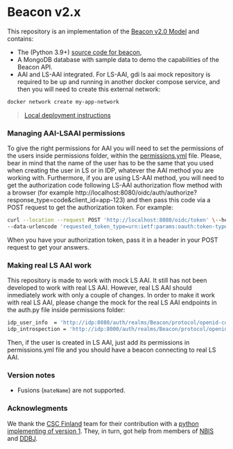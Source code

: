 # Beacon v2.x

<!-- [![Testsuite](https://github.com/EGA-archive/beacon-2.x/workflows/Testsuite/badge.svg)](https://github.com/EGA-archive/beacon-2.x/actions) -->

This repository is an implementation of the [Beacon v2.0 Model](https://github.com/ga4gh-beacon/beacon-v2-Models) and contains:

* The (Python 3.9+) [source code for beacon](beacon),
* A MongoDB database with sample data to demo the capabilities of the Beacon API.
* AAI and LS-AAI integrated. For LS-AAI, gdi ls aai mock repository is required to be up and running in another docker compose service, and then you will need to create this external network:
```bash
docker network create my-app-network
```

> [Local deployment instructions](deploy/README.md)

### Managing AAI-LSAAI permissions

To give the right permissions for AAI you will need to set the permissions of the users inside permissions folder, within the [permissions.yml](permissions/permissions.yml) file. 
Please, bear in mind that the name of the user has to be the same that you used when creating the user in LS or in IDP, whatever the AAI method you are working with.
Furthermore, if you are using LS-AAI method, you will need to get the authorization code following LS-AAI authorization flow method with a browser (for example http://localhost:8080/oidc/auth/authorize?response_type=code&client_id=app-123) and then pass this code via a POST request to get the authorization token. For example:
```bash
curl --location --request POST 'http://localhost:8080/oidc/token' \--header 'Content-Type: application/x-www-form-urlencoded' \--data-urlencode 'grant_type=authorization_code' \--data-urlencode 'code=pasteyourcodefrombrowserhere' \--data-urlencode 'client_id=app-123' \--data-urlencode 'client_secret=secret_value' \--data-urlencode 'scope=openid' \
--data-urlencode 'requested_token_type=urn:ietf:params:oauth:token-type:refresh_token'
```
When you have your authorization token, pass it in a header in your POST request to get your answers.

### Making real LS AAI work

This repository is made to work with mock LS AAI. It still has not been developed to work with real LS AAI. However, real LS AAI should inmediately work with only a couple of changes. In order to make it work with real LS AAI, please change the mock for the real LS AAI endpoints in the auth.py file inside permissions folder:
```bash
idp_user_info  = 'http://idp:8080/auth/realms/Beacon/protocol/openid-connect/userinfo'
idp_introspection = 'http://idp:8000/auth/realms/Beacon/protocol/openid-connect/token/introspect'
```
Then, if the user is created in LS AAI, just add its permissions in permissions.yml file and you should have a beacon connecting to real LS AAI.

### Version notes

* Fusions (`mateName`) are not supported.


### Acknowlegments

We thank the [CSC Finland](https://www.csc.fi/) team for their
contribution with a [python implementing of version
1](https://github.com/CSCfi/beacon-python). They, in turn, got help
from members of [NBIS](https://nbis.se/) and
[DDBJ](https://www.ddbj.nig.ac.jp).
